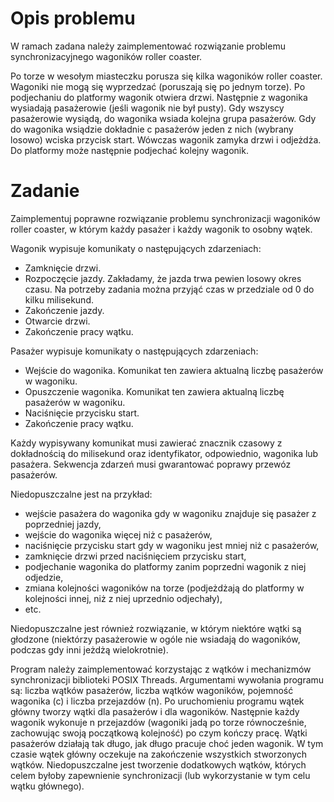 # Opis problemu
W ramach zadana należy zaimplementować rozwiązanie problemu synchronizacyjnego wagoników roller coaster.

Po torze w wesołym miasteczku porusza się kilka wagoników  roller coaster. Wagoniki nie mogą się wyprzedzać (poruszają się po jednym torze). Po podjechaniu do platformy wagonik otwiera drzwi. Następnie z wagonika wysiadają pasażerowie (jeśli wagonik nie był pusty). Gdy wszyscy pasażerowie wysiądą, do wagonika wsiada kolejna grupa pasażerów. Gdy do wagonika wsiądzie dokładnie c pasażerów jeden z nich (wybrany losowo) wciska przycisk start. Wówczas wagonik zamyka drzwi i odjeżdża. Do platformy może następnie podjechać kolejny wagonik.

# Zadanie

Zaimplementuj poprawne rozwiązanie problemu synchronizacji wagoników roller coaster, w którym każdy pasażer i każdy wagonik to osobny wątek.

Wagonik wypisuje komunikaty o następujących zdarzeniach:

* Zamknięcie drzwi.
* Rozpoczęcie jazdy. Zakładamy, że jazda trwa pewien losowy okres czasu. Na potrzeby zadania można przyjąć czas w przedziale od 0 do kilku milisekund.
* Zakończenie jazdy.
* Otwarcie drzwi.
* Zakończenie pracy wątku.

Pasażer wypisuje komunikaty o następujących zdarzeniach:

* Wejście do wagonika. Komunikat ten zawiera aktualną liczbę pasażerów w wagoniku.
* Opuszczenie wagonika. Komunikat ten zawiera aktualną liczbę pasażerów w wagoniku.
* Naciśnięcie przycisku start.
* Zakończenie pracy wątku.

Każdy wypisywany komunikat musi zawierać znacznik czasowy z dokładnością do milisekund oraz identyfikator, odpowiednio, wagonika lub pasażera. Sekwencja zdarzeń musi gwarantować poprawy przewóz pasażerów.

Niedopuszczalne jest na przykład:

* wejście pasażera do wagonika gdy w wagoniku znajduje się pasażer z poprzedniej jazdy,
* wejście do wagonika więcej niż c pasażerów,
* naciśnięcie przycisku start gdy w wagoniku jest mniej niż c pasażerów,
* zamknięcie drzwi przed naciśnięciem przycisku start,
* podjechanie wagonika do platformy zanim poprzedni wagonik z niej odjedzie,
* zmiana kolejności wagoników na torze (podjeżdżają do platformy w kolejności innej, niż z niej uprzednio odjechały),
*  etc.

Niedopuszczalne jest również rozwiązanie, w którym niektóre wątki są głodzone (niektórzy pasażerowie w ogóle nie wsiadają do wagoników, podczas gdy inni jeżdżą wielokrotnie).

Program należy zaimplementować korzystając z wątków i mechanizmów synchronizacji biblioteki POSIX Threads. Argumentami wywołania programu są: liczba wątków pasażerów, liczba wątków wagoników, pojemność wagonika (c) i liczba przejazdów (n). Po uruchomieniu programu wątek główny tworzy wątki dla pasażerów i dla wagoników. Następnie każdy wagonik wykonuje n przejazdów (wagoniki jadą po torze równocześnie, zachowując swoją początkową kolejność) po czym kończy pracę. Wątki pasażerów działają tak długo, jak długo pracuje choć jeden wagonik. W tym czasie wątek główny oczekuje na zakończenie wszystkich stworzonych wątków. Niedopuszczalne jest tworzenie dodatkowych wątków, których celem byłoby zapewnienie synchronizacji (lub wykorzystanie w tym celu wątku głównego).
